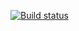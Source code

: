 [![Build status](https://ci.appveyor.com/api/projects/status/cw08k70o7s2mjiw2?svg=true)](https://ci.appveyor.com/project/mioamio/ci1)
